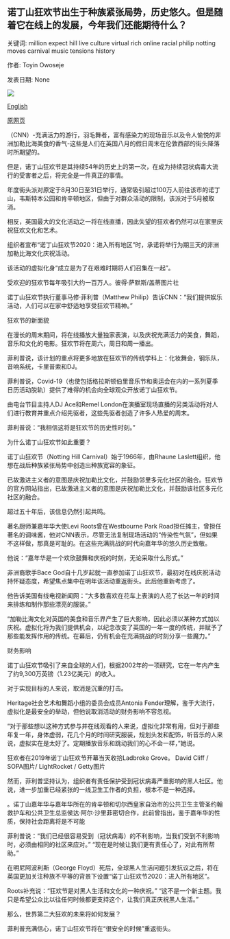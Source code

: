## 诺丁山狂欢节出生于种族紧张局势，历史悠久。但是随着它在线上的发展，今年我们还能期待什么？

关键词: million expect hill live culture virtual rich online racial philip notting moves carnival music tensions history

作者: Toyin Owoseje

发表日期: None

![](https://cdn.cnn.com/cnnnext/dam/assets/200819080826-file-03-notting-hill-carnival-london-2019-super-tease.jpg)

[English](Born%20out%20of%20racial%20tensions%2C%20Notting%20Hill%20Carnival%20has%20a%20rich%20history.%20But%20as%20it%20moves%20online%2C%20what%20can%20we%20expect%20this%20year%3F.md)

[原网页](https://edition.cnn.com/travel/article/notting-hill-carnival-virtual-intl-scli-gbr/index.html)

（CNN）-充满活力的游行，羽毛舞者，富有感染力的现场音乐以及令人愉悦的非洲加勒比海美食的香气-这些是人们在英国八月的假日周末在伦敦西部的街头降落时所期望的。

但是，诺丁山狂欢节是其持续54年的历史上的第一次，在成为持续冠状病毒大流行的受害者之后，将完全是一件真正的事情。

年度街头派对原定于8月30日至31日举行，通常吸引超过100万人前往该市的诺丁山，韦斯特本公园和肯辛顿地区，但由于对群众活动的限制，该派对于5月被取消。

相反，英国最大的文化活动之一将在线直播，因此失望的狂欢者仍然可以在家里庆祝狂欢文化和艺术。

组织者宣布“诺丁山狂欢节2020：进入所有地区”时，承诺将举行为期三天的非洲加勒比海文化庆祝活动。

该活动的虚拟化身“成立是为了在艰难时期将人们召集在一起”。

受欢迎的狂欢节每年吸引大约一百万人。彼得·萨默斯/盖蒂图片社

诺丁山狂欢节执行董事马修·菲利普（Matthew Philip）告诉CNN：“我们提供娱乐活动，人们可以在家中舒适地享受狂欢节精神。”

狂欢节的新面貌

在漫长的周末期间，将在线播放大量独家表演，以及庆祝充满活力的美食，舞蹈，音乐和文化的电影。狂欢节将在周六，周日和周一播出。

菲利普说，该计划的重点将更多地放在狂欢节的传统学科上：化妆舞会，钢乐队，音响系统，卡里普索和DJ。

菲利普说，Covid-19（也使包括格拉斯顿伯里音乐节和奥运会在内的一系列夏季日历活动脱轨）提供了难得的机会向全球观众开放诺丁山狂欢节。

由电台节目主持人DJ Ace和Remel London在演播室现场直播的另类活动将对人们进行教育并重点介绍先驱者，这些先驱者创造了许多人热爱的周末。

菲利普说：“我相信这将是狂欢节的历史性时刻。”

为什么诺丁山狂欢节如此重要？

诺丁山狂欢节（Notting Hill Carnival）始于1966年，由Rhaune Laslett组织，他想在战后种族紧张局势中创造出种族宽容的象征。

已故激进主义者的意图是庆祝加勒比文化，并鼓励邻里多元化社区的融合。狂欢节的官方网站指出，已故激进主义者的意图是庆祝加勒比文化，并鼓励该社区多元化社区的融合。

超过五十年后，该信息仍然引起共鸣。

著名厨师兼嘉年华大使Levi Roots曾在Westbourne Park Road担任摊主，曾担任著名的调味酱，他对CNN表示，尽管无法复制现场活动的“传染性气氛”，但如果不这样做，那真是可耻的。在这些充满挑战的时代向嘉年华的悠久历史致敬。

他说：“嘉年华是一个欢欣鼓舞和庆祝的时刻，无论采取什么形式。”

非洲裔歌手Bace God自十几岁起就一直参加诺丁山狂欢节，最初对在线庆祝活动持怀疑态度，希望焦点集中在明年该活动重返街头。此后他重新考虑了。

他告诉美国有线电视新闻网：“大多数喜欢在花车上表演的人花了长达一年的时间来排练和制作那些漂亮的服装。”

“加勒比海文化对英国的美食和音乐界产生了巨大影响，因此必须以某种方式加以庆祝。虚拟化将为我们提供机会，以纪念改变了英国的一年一度的传统，并赋予了那些能发挥作用的传统。在幕后，仍有机会在充满挑战的时刻分享一些魔力。”

财务影响

诺丁山狂欢节吸引了来自全球的人们，根据2002年的一项研究，它在一年内产生了约9,300万英镑（1.23亿美元）的收入。

对于实现目标的人来说，取消是沉重的打击。

Heritage社会艺术和舞蹈小组的委员会成员Antonia Fender理解，鉴于大流行，虚拟化是最安全的举动，但他说取消活动的财务影响不容忽视。

“对于那些想以这种方式参与并在线观看的人来说，虚拟化非常有用，但对于那些年复一年，身体虚弱，花几个月的时间研究服装，规划头发和配饰，听音乐的人来说，虚拟实在是太好了。定期播放音乐和跳动我们的心不会一样，”她说。

狂欢者在2019年诺丁山狂欢节开幕当天收拾Ladbroke Grove。 David Cliff / SOPA图片/ LightRocket / Getty图片

然而，菲利普坚持认为，组织者有责任保护受到冠状病毒严重影响的黑人社区。他说，进一步加重已经紧张的一线卫生工作者的负担，根本不是一种选择。

。诺丁山嘉年华与嘉年华所在的肯辛顿和切尔西皇家自治市的公共卫生主管圣约翰救护车和公共卫生总监侯达·阿尔·沙里菲密切合作，此前曾指出，鉴于嘉年华的性质，保持社会距离将是不可能

菲利普说：“我们已经很容易受到（冠状病毒）的不利影响，当我们受到不利影响时，必须由相同的社区来应对。” “现在是时候让我们更有责任心了，对此有所帮助。”

在明尼阿波利斯（George Floyd）死后，全球黑人生活问题引发抗议之后，将在英国更加关注种族不平等的背景下设置“诺丁山狂欢节2020：进入所有地区”。

Roots补充说：“狂欢节是对黑人生活和文化的一种庆祝。” “这不是一个新主题。我只是希望公众比以往任何时候都更支持这个，让我们真正庆祝黑人生活。”

那么，世界第二大狂欢的未来将如何发展？

菲利普充满信心，诺丁山狂欢节将在“很安全的时候”重返街头。